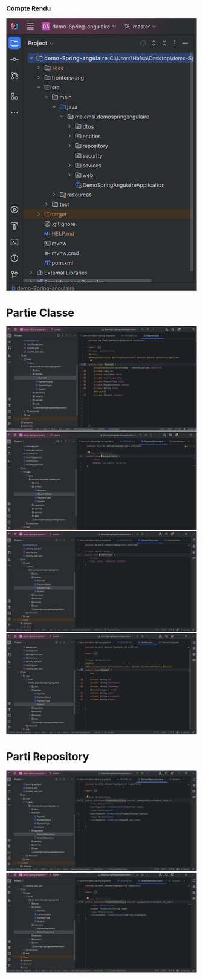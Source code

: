 <h3>Compte Rendu</h3>
<img src="Captures/Capture1.PNG">

<h1>Partie Classe</h1>
<img src="Captures/Capture2.PNG">
<img src="Captures/Capture3.PNG">
<img src="Captures/Capture4.PNG">
<img src="Captures/Capture5.PNG">

<h1>Parti Repository</h1>
<img src="Captures/Capture6.PNG">
<img src="Captures/Capture7.PNG">

